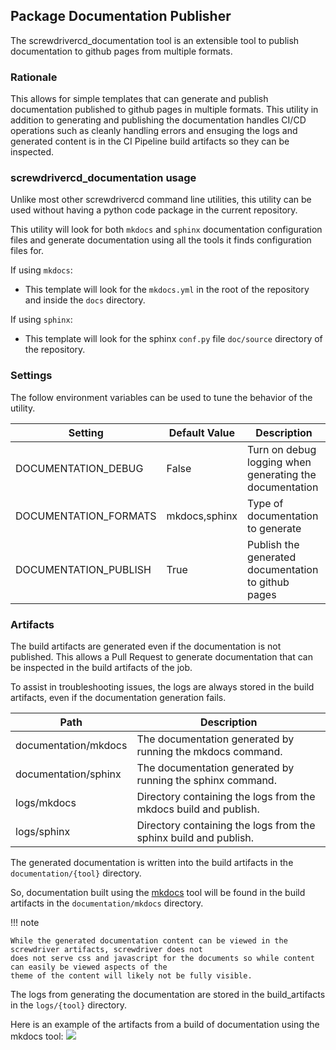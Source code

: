 ## Package Documentation Publisher

The screwdrivercd_documentation tool is an extensible tool to publish documentation to github pages from multiple
formats.

### Rationale

This allows for simple templates that can generate and publish documentation published to github pages in multiple 
formats.  This utility in addition to generating and publishing the documentation handles CI/CD operations such as
cleanly handling errors and ensuging the logs and generated content is in the CI Pipeline build artifacts so they
can be inspected.

### screwdrivercd_documentation usage

Unlike most other screwdrivercd command line utilities, this utility can be used without having a python code package 
in the current repository. 

This utility will look for both `mkdocs` and `sphinx` documentation configuration files and generate documentation 
using all the tools it finds configuration files for.

If using `mkdocs`:

 - This template will look for the `mkdocs.yml` in the root of the repository and inside the `docs` directory.

If using `sphinx`:

 - This template will look for the sphinx `conf.py` file `doc/source` directory of the repository.

### Settings
The follow environment variables can be used to tune the behavior of the utility.

| Setting               | Default Value             | Description                                             |
| --------------------- | ------------------------- | ------------------------------------------------------- |
| DOCUMENTATION_DEBUG   | False                     | Turn on debug logging when generating the documentation |
| DOCUMENTATION_FORMATS | mkdocs,sphinx             | Type of documentation to generate                       |
| DOCUMENTATION_PUBLISH | True                      | Publish the generated documentation to github pages     |

### Artifacts

The build artifacts are generated even if the documentation is not published.  This allows a Pull Request to generate
documentation that can be inspected in the build artifacts of the job.

To assist in troubleshooting issues, the logs are always stored in the build artifacts, even if the documentation 
generation fails. 

| Path                    | Description |
| ----------------------- | ----------- |
| documentation/mkdocs    | The documentation generated by running the mkdocs command. |
| documentation/sphinx    | The documentation generated by running the sphinx command. |
| logs/mkdocs             | Directory containing the logs from the mkdocs build and publish. |
| logs/sphinx             | Directory containing the logs from the sphinx build and publish. |

The generated documentation is written into the build artifacts in the `documentation/{tool}` directory.

So, documentation built using the [mkdocs]() tool will be found in the build artifacts in the `documentation/mkdocs`
directory.  

!!! note

    While the generated documentation content can be viewed in the screwdriver artifacts, screwdriver does not
    does not serve css and javascript for the documents so while content can easily be viewed aspects of the
    theme of the content will likely not be fully visible.

The logs from generating the documentation are stored in the build_artifacts in the `logs/{tool}` directory.

Here is an example of the artifacts from a build of documentation using the mkdocs tool:
![](images/documentation_artifacts.png)
